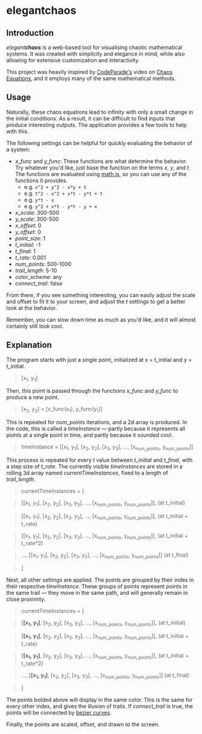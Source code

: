 # elegant**chaos**

## Introduction

*elegant**chaos*** is a web-based tool for visualising chaotic mathematical systems. It was created with simplicity and elegance in mind, while also allowing for extensive customization and interactivity.

This project was heavily inspired by [CodeParade's](https://www.youtube.com/@CodeParade) video on [Chaos Equations](https://www.youtube.com/watch?v=fDSIRXmnVvk), and it employs many of the same mathematical methods.

## Usage

Naturally, these chaos equations lead to infinity with only a small change in the initial conditions. As a result, it can be difficult to find inputs that produce interesting outputs. The application provides a few tools to help with this.

The following settings can be helpful for quickly evaluating the behavior of a system:
- *x_func* and *y_func*: These functions are what determine the behavior. Try whatever you'd like, just base the function on the terms *x*, *y*, and *t*. The functions are evaluated using [math.js](https://mathjs.org/), so you can use any of the functions it provides.
    - e.g. `x^2 + y^2 - x*y + t`
    - e.g. `t^2 - x^2 + x*t - y*t + t`
    - e.g. `y*t - x`
    - e.g. `y^2 + x*t - y*t - y + x`
- *x_scale*: 300-500
- *y_scale*: 300-500
- *x_offset*: 0
- *y_offset*: 0
- *point_size*: 1
- *t_initial*: -1
- *t_final*: 1
- *t_rate*: 0.001
- *num_points*: 500-1000
- *trail_length*: 5-10
- *color_scheme*: any
- *connect_trail*: false

From there, if you see something interesting, you can easily adjust the scale and offset to fit it to your screen, and adjust the *t* settings to get a better look at the behavior. 

Remember, you can slow down time as much as you'd like, and it will almost certainly still look cool.

## Explanation

The program starts with just a single point, initialized at x = t_initial and y = t_initial. 

> [x<sub>1</sub>, y<sub>1</sub>]

Then, this point is passed through the functions *x_func* and *y_func* to produce a new point. 

> [x<sub>2</sub>, y<sub>2</sub>] = [x_func(x<sub>1</sub>), y_func(y<sub>1</sub>)]

This is repeated for *num_points* iterations, and a 2d array is produced. In the code, this is called a *timeInstance* — partly because it represents all points at a single point in time, and partly because it sounded cool.

> timeInstance = [[x<sub>1</sub>, y<sub>1</sub>], [x<sub>2</sub>, y<sub>2</sub>], [x<sub>3</sub>, y<sub>3</sub>], ..., [x<sub>num_points</sub>, y<sub>num_points</sub>]]

This process is repeated for every *t* value between *t_initial* and *t_final*, with a step size of *t_rate*. The currently visible *timeInstances* are stored in a rolling 3d array named *currentTimeInstances*, fixed to a length of *trail_length*.

> currentTimeInstances = [

> [[x<sub>1</sub>, y<sub>1</sub>], [x<sub>2</sub>, y<sub>2</sub>], [x<sub>3</sub>, y<sub>3</sub>], ..., [x<sub>num_points</sub>, y<sub>num_points</sub>]], (at t_initial)

> [[x<sub>1</sub>, y<sub>1</sub>], [x<sub>2</sub>, y<sub>2</sub>], [x<sub>3</sub>, y<sub>3</sub>], ..., [x<sub>num_points</sub>, y<sub>num_points</sub>]], (at t_initial + t_rate)

> [[x<sub>1</sub>, y<sub>1</sub>], [x<sub>2</sub>, y<sub>2</sub>], [x<sub>3</sub>, y<sub>3</sub>], ..., [x<sub>num_points</sub>, y<sub>num_points</sub>]], (at t_initial + t_rate*2)

> ..., [[x<sub>1</sub>, y<sub>1</sub>], [x<sub>2</sub>, y<sub>2</sub>], [x<sub>3</sub>, y<sub>3</sub>], ..., [x<sub>num_points</sub>, y<sub>num_points</sub>]] (at t_final)

> ]

Next, all other settings are applied. The points are grouped by their index in their respective *timeInstance*. These groups of points represent points in the same trail — they move in the same path, and will generally remain in close proximity.

> currentTimeInstances = [

> [**[x<sub>1</sub>, y<sub>1</sub>]**, [x<sub>2</sub>, y<sub>2</sub>], [x<sub>3</sub>, y<sub>3</sub>], ..., [x<sub>num_points</sub>, y<sub>num_points</sub>]], (at t_initial)

> [**[x<sub>1</sub>, y<sub>1</sub>]**, [x<sub>2</sub>, y<sub>2</sub>], [x<sub>3</sub>, y<sub>3</sub>], ..., [x<sub>num_points</sub>, y<sub>num_points</sub>]], (at t_initial + t_rate)

> [**[x<sub>1</sub>, y<sub>1</sub>]**, [x<sub>2</sub>, y<sub>2</sub>], [x<sub>3</sub>, y<sub>3</sub>], ..., [x<sub>num_points</sub>, y<sub>num_points</sub>]], (at t_initial + t_rate*2)

> ..., [**[x<sub>1</sub>, y<sub>1</sub>]**, [x<sub>2</sub>, y<sub>2</sub>], [x<sub>3</sub>, y<sub>3</sub>], ..., [x<sub>num_points</sub>, y<sub>num_points</sub>]] (at t_final)

> ]

The points bolded above will display in the same color. This is the same for every other index, and gives the illusion of trails. If *connect_trail* is true, the points will be connected by [bezier curves](https://github.com/dobarkod/canvas-bezier-multiple).

Finally, the points are scaled, offset, and drawn to the screen.



